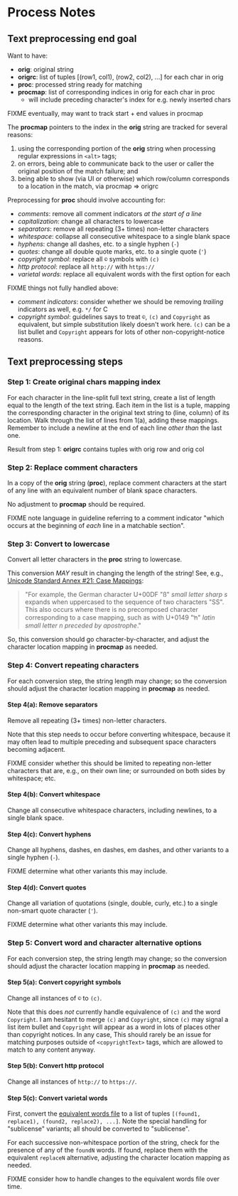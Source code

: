 # Process Notes

## Text preprocessing end goal

Want to have:

* **orig**: original string
* **origrc**: list of tuples [(row1, col1), (row2, col2), ...] for each char in orig
* **proc**: processed string ready for matching
* **procmap**: list of corresponding indices in orig for each char in proc
  - will include preceding character's index for e.g. newly inserted chars

FIXME eventually, may want to track start + end values in procmap

The **procmap** pointers to the index in the **orig** string are tracked for several reasons:

1. using the corresponding portion of the **orig** string when processing regular expressions in `<alt>` tags;
2. on errors, being able to communicate back to the user or caller the original position of the match failure; and
3. being able to show (via UI or otherwise) which row/column corresponds to a location in the match, via procmap => origrc

Preprocessing for **proc** should involve accounting for:

* _comments_: remove all comment indicators _at the start of a line_
* _capitalization_: change all characters to lowercase
* _separators_: remove all repeating (3+ times) non-letter characters
* _whitespace_: collapse all consecutive whitespace to a single blank space
* _hyphens_: change all dashes, etc. to a single hyphen (`-`)
* _quotes_: change all double quote marks, etc. to a single quote (`'`)
* _copyright symbol_: replace all `©` symbols with `(c)`
* _http protocol_: replace all `http://` with `https://`
* _varietal words_: replace all equivalent words with the first option for each

FIXME things not fully handled above:

* _comment indicators_: consider whether we should be removing _trailing_ indicators as well, e.g. `*/` for C
* _copyright symbol_: guidelines says to treat `©`, `(c)` and `Copyright` as equivalent, but simple substitution likely doesn't work here. `(c)` can be a list bullet and `Copyright` appears for lots of other non-copyright-notice reasons.

## Text preprocessing steps

### Step 1: Create original chars mapping index

For each character in the line-split full text string, create a list of length equal to the length of the text string.
Each item in the list is a tuple, mapping the corresponding character in the original text string to (line, column) of its location.
Walk through the list of lines from 1(a), adding these mappings.
Remember to include a newline at the end of each line _other than_ the last one.

Result from step 1: **origrc** contains tuples with orig row and orig col

### Step 2: Replace comment characters

In a copy of the **orig** string (**proc**), replace comment characters at the start of any line with an equivalent number of blank space characters.

No adjustment to **procmap** should be required.

FIXME note language in guideline referring to a comment indicator "which occurs at the beginning of _each_ line in a matchable section".

### Step 3: Convert to lowercase

Convert all letter characters in the **proc** string to lowercase.

This conversion _MAY_ result in changing the length of the string!
See, e.g., [Unicode Standard Annex #21: Case Mappings](https://www.unicode.org/reports/tr21/tr21-5.html):

> "For example, the German character U+00DF "ß" _small letter sharp s_ expands when uppercased to the sequence of two characters "SS". This also occurs where there is no precomposed character corresponding to a case mapping, such as with U+0149 "ŉ" _latin small letter n preceded by apostrophe_."

So, this conversion should go character-by-character, and adjust the character location mapping in **procmap** as needed.

### Step 4: Convert repeating characters

For each conversion step, the string length may change; so the conversion should adjust the character location mapping in **procmap** as needed.

#### Step 4(a): Remove separators

Remove all repeating (3+ times) non-letter characters.

Note that this step needs to occur before converting whitespace, because it may often lead to multiple preceding and subsequent space characters becoming adjacent.

FIXME consider whether this should be limited to repeating non-letter characters that are, e.g., on their own line; or surrounded on both sides by whitespace; etc.

#### Step 4(b): Convert whitespace

Change all consecutive whitespace characters, including newlines, to a single blank space.

#### Step 4(c): Convert hyphens

Change all hyphens, dashes, en dashes, em dashes, and other variants to a single hyphen (`-`).

FIXME determine what other variants this may include.

#### Step 4(d): Convert quotes

Change all variation of quotations (single, double, curly, etc.) to a single non-smart quote character (`'`).

FIXME determine what other variants this may include.

### Step 5: Convert word and character alternative options

For each conversion step, the string length may change; so the conversion should adjust the character location mapping in **procmap** as needed.

#### Step 5(a): Convert copyright symbols

Change all instances of `©` to `(c)`.

Note that this does _not_ currently handle equivalence of `(c)` and the word `Copyright`.
I am hesitant to merge `(c)` and `Copyright`, since `(c)` may signal a list item bullet and `Copyright` will appear as a word in lots of places other than copyright notices.
In any case, This should rarely be an issue for matching purposes outside of `<copyrightText>` tags, which are allowed to match to any content anyway.

#### Step 5(b): Convert http protocol

Change all instances of `http://` to `https://`.

#### Step 5(c): Convert varietal words

First, convert the [equivalent words file](https://spdx.org/licenses/equivalentwords.txt) to a list of tuples `[(found1, replace1), (found2, replace2), ...]`.
Note the special handling for "sublicense" variants; all should be converted to "sublicense".

For each successive non-whitespace portion of the string, check for the presence of any of the `foundN` words.
If found, replace them with the equivalent `replaceN` alternative, adjusting the character location mapping as needed.

FIXME consider how to handle changes to the equivalent words file over time.
